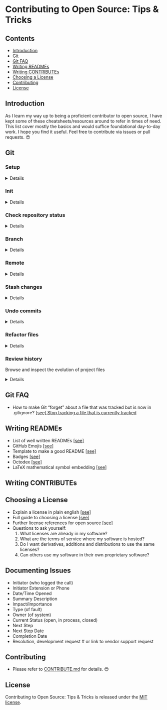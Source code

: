 # Contributing to Open Source: Tips & Tricks 

## Contents
- [Introduction](#Introduction)
- [Git](#Git)
- [Git FAQ](#Git-FAQ)
- [Writing READMEs](#Writing-READMEs)
- [Writing CONTRIBUTEs](#Writing-CONTRIBUTEs)
- [Choosing a License](#Choosing-a-license)
- [Contributing](#Contributing)
- [License](#License)

## Introduction
As I learn my way up to being a proficient contributor to open source, I have kept some of these cheatsheets/resources around to refer in times of need. This list cover mostly the basics and would suffice foundational day-to-day work. I hope you find it useful. Feel free to contribute via issues or pull requests. :heart_eyes:

## Git

### Setup
<details>
<summary>Details</summary>

###### Set the name you want attached to your commit transactions
```
git config --global user.name "<name>"
```

###### Set the email you want attached to your commit transactions
```
git config --global user.email "<email address>"
```
###### Should you need it, you may configure a proxy to connect with remotes
```
git config --global http.proxy <proxy address>
```

</details>

### Init
<details>
<summary>Details</summary>
  
###### Create a new directory, and initialize it with git-specific functions
```
git init <repository-name>
# git init my-repo
```

###### Download a project and its entire version history
```
git clone <url>
```

###### Change into directory of specified repository
```
cd <repository-name>
# cd my-repo
```

###### Create files in the project directory
```
touch <filename>
# touch README.md
# touch .gitignore 
```

###### Specify files to ignore / avoid being tracked by git in .gitignore text file
```
<filename>
# app.py
# reference.txt
# *.log          # * indicates a wildcard
# *.txt
# build/
```

###### Write contents into text files
```
echo <filename-to-write>><filename>
# echo *.log>.gitignore          # rewrite the file
# echo *.log>>.gitignore         # append to the file
```

###### List all ignored files in this project
```
git ls-files --other --ignored --exclude-standard
```

###### Stage files
```
git add <filename>
# git add README.md
# git add .          # . indicates all files (except the ones specified in .gitignore)
# git add *          # * indicates a wildcard
# git add *.html
# git add *.txt 
```

###### Take a snapshot of the staging area
```
git commit -m <descriptive-message>
# git commit -m "added a button"
```

###### Unstage the file, but preserve its contents
```
git reset <filename>
```

###### Provide the path for the repository you created on github
```
git remote add <remote-name> <github-link>
# git remote add origin https://github.com/YOUR-USERNAME/YOUR-REPOSITORY.git
```

###### After commit, push to remote repo aka origin, and commit to master
```
git push <remote-name> <remote-branch-name>
# git push origin master
```

</details>

### Check repository status
<details>
<summary>Details</summary>
  
###### Lists all new or modified files to be committed
```
git status
```

###### Show file differences not yet staged
```
git diff
```

###### Show file differences between staging and the last file version
```
git diff --staged
```

</details>

### Branch
<details>
<summary>Details</summary>
  
###### List all local branches in the current repository
```
git branch
```

###### Create new local branch
```
git branch <local-branch-name>          # create a local branch
git checkout -b <local-branch-name>     # create a local branch and checkout to that branch
```

###### Create new local branch from remote branch
```
git branch <local-branch-name> <remote-name>/<remote-branch-name>
git checkout -b <local-branch-name> <remote-name>/<remote-branch-name>    # this allows you to set local-branch-name on your own
git checkout --track <remote-name>/<remote-branch-name>                   # this sets the local-branch-name as remote-branch-name
```

###### Go to branch
```
git checkout <local-branch-name>
# git checkout master          # go to master branch
```

###### Merge branches to source branch 
```
git merge <branch-name>                # merge specified branch to current branch
# git merge some-other-branch master   # merge some-other-branch to master 
```

###### Use -a to skip staging step while commit, but untracked files must use 'git add'
```
git commit -a -m 'message'
```

###### List all remote branches
```
git branch -r
```

###### Create new remote branch / update remote branch from local branch
```
git push <remote-name> <local-branch-name>:<remote-branch-name>
```

###### Set branch upstream (ie. set the remote branch where the local branch push/pull directly)
```
git branch -u <remote-name>/<remote-branch-name>
git branch --set-upstream-to <remote-name>/<remote-branch-name>
```

###### See branch (increasing verbosity)
```
git branch (view local branch name only)
git branch -v (shows latest commit)
git branch -vv (shows upstream branch)
```

###### Delete remote branch
```
git push <remote-name> :<remote-branch-name>
git push <remote-name> --delete <remote-branch-name>
```

###### Delete local branch
```
git branch -d [local-branch-name]
```

###### Make a branch to be master 
```
git checkout better_branch
git merge --strategy=ours master    # keep the content of this branch, but record a merge
git checkout master
git merge better_branch             # fast-forward master up to the merge
```

###### Rename branch 
```
git checkout <old_name>                # go to branch to rename
git branch -m <new_name>               # rename the branch
git push origin --delete <old_name>    # delete the <old_name> remote branch
git push origin -u <new_name>          # push the <new_name> local branch & reset the upstream branch
```

</details>

### Remote
<details>
<summary>Details</summary>
  
###### List remote files
```
git remote
```

###### Clone remote repository
```
git clone <clone-url>
```

###### Go out to any server and get any latest changes
```
git fetch <remote-name>
git fetch --all
```

###### Fetch and merge the changes from the remote branch into current branch
```
git pull <remote-name>
```

###### Add a remote
```
git remote add <remote-name> <github-link>
# git remote add myRepo http://github.com/somerepo.git
```

###### Remove a remote
```
git remote remove <remote-name>
```

###### Set up a branch to track a remote branch
```
git chekcout <branch-name>
git branch -u <remote-name>/<branch-name>
```

###### Show remote URLs
```
git remote -v
```

###### Set remote URLs
```
git remote set-url <remote-name> <url>
```

###### Clear local pointers to non-existing remote branches
```
git remote prune <remote-name>
```

###### Add & push to multiple remotes
```
git remote add <remote-name> <primary-repo-url>
git remote set-url --add --push <remote-name> <primary-repo-url>          # Re-register remote as a push URL
git remote set-url --add --push <remote-name> <secondary-repo-url>        # Add another push URL to this remote
```

###### Fetch from multiple remotes (not git pull, since you cannot merge many remotes into one)
```
git fetch --all                                       # fetch from multiple remotes
git checkout <branch-name>                            # checkout to the branch you want to work with
git reset --hard <remote-name>/<branch-name>          # switch remotes to access the work done on each one & further work
```

</details>

### Stash changes
<details>
<summary>Details</summary>
  
###### Stash unstaged stuff somewhere and come back later
```
git stash
```

###### List all stashed changesets
```
git stash list
```

###### Apply stashed items
```
git stash apply 
```

###### Restore the most recently stashed files
```
git stash pop
```

###### Discard the most recently stashed changeset
```
git stash drop
```

</details>

### Undo commits
<details>
<summary>Details</summary>
  
###### Undo all commits after [commit], preserving changes locally
```
git reset <commit-hash>
```

###### Revert commit
```
git revert <commit-hash>
git checkout <current-branch>          # To fix detached head
```

###### Discard all history and changes back to the specified commit
```
git reset --hard <commit-hash>
```

</details>

### Refactor files
<details>
<summary>Details</summary>
  
###### Delete the file from the working directory and stages the deletion
```
git rm <filename>
```

###### Stop tracking a file that is currently tracked

```
git rm --cached <filename>
git rm -r --cached <folder>    # if you want to remove a whole folder, you need to remove all files in it recursively
```

###### Change the file name and prepare it for commit
```
git mv <filename-original> <file-renamed>
```

</details>

### Review history
Browse and inspect the evolution of project files
<details>
<summary>Details</summary>
  
###### List version history for the current branch
```
git log
git log --oneline          # simplified output
```

###### List version history for a file, including renames
```
git log --follow <file>
```

###### Show content differences between two branches
```
git diff <first-branch>...<second-branch>
```

###### Output metadata and content changes of the specified commit
```
git show <commit-hash>
```

###### Test / work with previous commit 
```
git checkout <commit-hash>
```

</details>

## Git FAQ
- How to make Git “forget” about a file that was tracked but is now in .gitignore? [[see] Stop tracking a file that is currently tracked](#Refactor-files)

## Writing READMEs
- List of well written READMEs [[see]](https://github.com/matiassingers/awesome-readme)
- GitHub Emojis [[see]](https://github.com/ikatyang/emoji-cheat-sheet/blob/master/README.md)
- Template to make a good README [[see]](https://gist.github.com/PurpleBooth/109311bb0361f32d87a2)
- Badges [[see]](https://shields.io/)
- Octodex [[see]](https://octodex.github.com/)
- LaTeX mathematical symbol embedding [[see]](https://www.codecogs.com/latex/eqneditor.php)

## Writing CONTRIBUTEs

## Choosing a License
- Explain a license in plain english [[see]](https://tldrlegal.com/)
- Full guide to choosing a license [[see]](https://choosealicense.com/)
- Further license references for open source [[see]](https://opensource.org/licenses)
- Questions to ask yourself:
  1. What licenses are already in my software?
  2. What are the terms of service where my software is hosted?
  3. Do I want derivatives, additions and distributions to use the same licenses?
  4. Can others use my software in their own proprietary software?

## Documenting Issues
- Initiator (who logged the call)
- Initiator Extension or Phone 
- Date/Time Opened
- Summary Description
- Impact/Importance
- Type (of fault)
- Owner (of system)
- Current Status (open, in process, closed)
- Next Step
- Next Step Date
- Completion Date
- Resolution, development request # or link to vendor support request

## Contributing
- Please refer to [CONTRIBUTE.md](./CONTRIBUTE.md) for details. :heart_eyes:

## License
Contributing to Open Source: Tips & Tricks is released under the [MIT license](./LICENSE).
